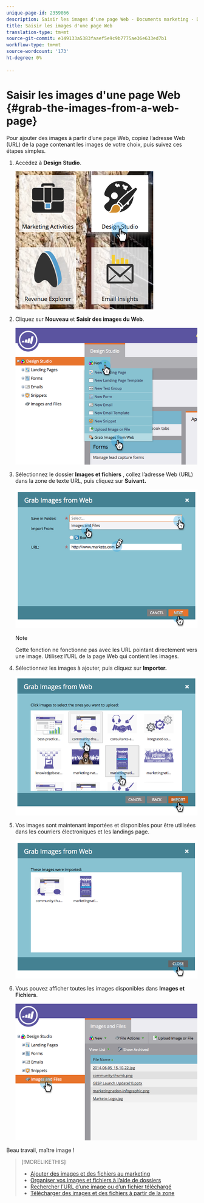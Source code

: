 ```yaml
---
unique-page-id: 2359866
description: Saisir les images d'une page Web - Documents marketing - Documentation du produit
title: Saisir les images d'une page Web
translation-type: tm+mt
source-git-commit: e149133a5383faaef5e9c9b7775ae36e633ed7b1
workflow-type: tm+mt
source-wordcount: '173'
ht-degree: 0%

---
```



# Saisir les images d&#39;une page Web {#grab-the-images-from-a-web-page}

Pour ajouter des images à partir d’une page Web, copiez l’adresse Web (URL) de la page contenant les images de votre choix, puis suivez ces étapes simples.

1. Accédez à **Design** **Studio**.

   ![](assets/designstudio-2.png)

1. Cliquez sur **Nouveau** et **Saisir des images du Web**.

   ![](assets/image2014-9-16-11-3a37-3a46.png)

1. Sélectionnez le dossier **Images et fichiers** , collez l’adresse Web (URL) dans la zone de texte URL, puis cliquez sur **Suivant.**

   ![](assets/image2014-9-16-11-3a37-3a55.png)

   >[!NOTE]
   >
   >Cette fonction ne fonctionne pas avec les URL pointant directement vers une image. Utilisez l’URL de la page Web qui contient les images.

1. Sélectionnez les images à ajouter, puis cliquez sur **Importer.**

   ![](assets/image2014-9-16-11-3a38-3a3.png)

1. Vos images sont maintenant importées et disponibles pour être utilisées dans les courriers électroniques et les landings page.

   ![](assets/image2014-9-16-11-3a38-3a9.png)

1. Vous pouvez afficher toutes les images disponibles dans **Images et Fichiers**.

   ![](assets/image2014-9-16-11-3a38-3a18.png)

Beau travail, maître image !

>[!MORELIKETHIS]
>
>* [Ajouter des images et des fichiers au marketing](add-images-and-files-to-marketo.md)
>* [Organiser vos images et fichiers à l’aide de dossiers](organize-your-images-and-files-using-folders.md)
>* [Rechercher l’URL d’une image ou d’un fichier téléchargé](find-the-url-of-an-uploaded-image-or-file.md)
>* [Télécharger des images et des fichiers à partir de la zone](upload-images-and-files-from-box.md)

>



